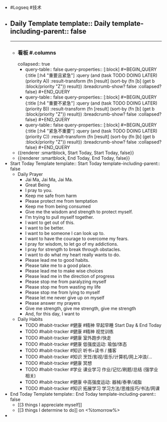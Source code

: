 - #Logseq #技术
- Daily Template
  template:: Daily
  template-including-parent:: false
	-
	- ---
	- ### 看板 #.columns
	  collapsed:: true
		- query-table:: false
		  query-properties:: [:block]
		  #+BEGIN_QUERY
		  {:title [:h4 "重要且紧急"]
		  :query  (and (task TODO DOING LATER) (priority A))
		  :result-transform (fn [result]
		                          (sort-by (fn [b]
		                                     (get b :block/priority "Z")) result))
		  :breadcrumb-show? false
		  :collapsed? false}
		  #+END_QUERY
		- query-table:: false
		  query-properties:: [:block]
		  #+BEGIN_QUERY
		  {:title [:h4 "重要不紧急"]
		  :query  (and (task TODO DOING LATER) (priority B))
		  :result-transform (fn [result]
		                          (sort-by (fn [b]
		                                     (get b :block/priority "Z")) result))
		  :breadcrumb-show? false
		  :collapsed? false}
		  #+END_QUERY
		- query-table:: false
		  query-properties:: [:block]
		  #+BEGIN_QUERY
		  {:title [:h4 "紧急不重要"]
		  :query  (and (task TODO DOING LATER) (priority C))
		  :result-transform (fn [result]
		                          (sort-by (fn [b]
		                                     (get b :block/priority "Z")) result))
		  :breadcrumb-show? false
		  :collapsed? false}
		  #+END_QUERY
	- {{renderer :smartblock, Start Today, Start Today, false}}
	- {{renderer :smartblock, End Today, End Today, false}}
- Start Today Template
  template:: Start Today
  template-including-parent:: false
	- Daily Prayer
		- Jai Ma, Jai Ma, Jai Ma.
		- Great Being
		- I pray to you.
		- Keep me safe from harm
		- Please protect me from temptation
		- Keep me from being consumed
		- Give me the wisdom and strength to protect myself.
		- I'm trying to pull myself together.
		- I want to get out of this.
		- I want to be better.
		- I want to be someone I can look up to.
		- I want to have the courage to overcome my fears.
		- I pray for wisdom, to let go of my addictions.
		- I pray for strength to break through obstacles.
		- I want to do what my heart really wants to do.
		- Please lead me to good habits.
		- Please take me to a good place.
		- Please lead me to make wise choices
		- Please lead me in the direction of progress
		- Please stop me from paralyzing myself
		- Please stop me from wasting my life
		- Please stop me from lying to myself
		- Please let me never give up on myself
		- Please answer my prayers
		- Give me strength, give me strength, give me strength
		- And, for this day, I want to
	- Daily Habits
		- TODO  #habit-tracker #健康 #精神 早起早睡 Start Day & End Today
		- TODO  #habit-tracker #健康 #精神 视觉训练
		- TODO #habit-tracker #健康 室外跑步/快走
		- TODO  #habit-tracker #健康 低强度运动: 瑜伽/体态
		- TODO  #habit-tracker #知识 听书+读书 / 播客
		- TODO  #habit-tracker #知识 烹饪/影视/音乐/计算机/网上冲浪/...
		- TODO  #habit-tracker #健康 冥想
		- TODO  #habit-tracker #学业 课业学习 作业/记忆/刷题/总结 (强学业相关)
		- TODO  #habit-tracker #健康 中高强度运动: 器械/泰拳/减脂
		- TODO  #habit-tracker #知识 拓展学习 学习方法/思维技巧/书法/网课
- End Today Template
  template:: End Today
  template-including-parent:: false
	- [[3 things I appreciate myself]]
	- [[3 things I determine to do]] on <%tomorrow%>
-